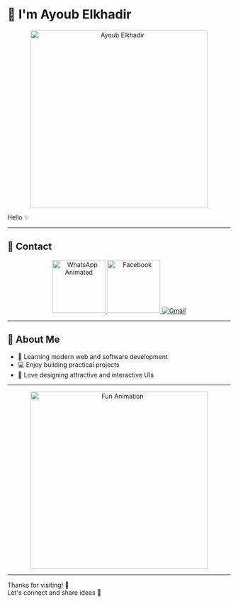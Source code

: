 # 👋 I'm   Ayoub Elkhadir

<p align="center">
  <img src="https://media3.giphy.com/media/v1.Y2lkPTZjMDliOTUydnV5b3c3MWJzMjZmd2UzdzBmanYxYW1hb3dmNHNpd2czcWFqcTl6MiZlcD12MV9pbnRlcm5hbF9naWZfYnlfaWQmY3Q9dHM/ulZ7gQQz9jwZzv224n/giphy.gif" alt="Ayoub Elkhadir" width="400">
</p>

Hello ✨  

---

## 🌟 Contact

<p align="center">
  <a href="https://wa.me/+212601040360" target="_blank">
    <img src="https://media0.giphy.com/media/v1.Y2lkPTZjMDliOTUybjQ1YmF1cjVoMjhyaWhzNDdpMXRtcGF3a3ZoZHQ5OWFzNmlqNmJoeSZlcD12MV9pbnRlcm5hbF9naWZfYnlfaWQmY3Q9cw/EY5vE2mzY2BqWAblWD/giphy.gif" width="120" alt="WhatsApp Animated">
  </a>
  <a href="https://www.facebook.com/share/19ZW5FFuWc/" target="_blank">
    <img src="https://media4.giphy.com/media/v1.Y2lkPTZjMDliOTUyOHp5d2JoczVjcDZtbXNrZzc0MGxhYXJ6YnZtdWN2YTRpNGx6cnVmNiZlcD12MV9pbnRlcm5hbF9naWZfYnlfaWQmY3Q9cw/Ul9yFqTCwBTtMcd3jB/giphy.gif" alt="Facebook" width="120" >
  </a>
  <a href="mailto:ayoubelkhadirdev@gmail.com" target="_blank">
    <img src="https://img.shields.io/badge/Gmail-D14836?style=for-the-badge&logo=gmail&logoColor=white" alt="Gmail">
  </a>
</p>

---

## 🚀 About Me
- 🌱 Learning modern web and software development
- 💻 Enjoy building practical projects
- 🎨 Love designing attractive and interactive UIs

---

<p align="center">
  <img src="https://media4.giphy.com/media/v1.Y2lkPTZjMDliOTUyY244dWV1cGo3MnVnczBxMjF2bmN0bzlheWk1eDFnZmV2eTZianZjMiZlcD12MV9pbnRlcm5hbF9naWZfYnlfaWQmY3Q9dHM/kAm4u0lhDCmXnugz6p/giphy.gif" width="400" alt="Fun Animation">
  
</p>

---

Thanks for visiting! 🌟  
Let's connect and share ideas 💬
